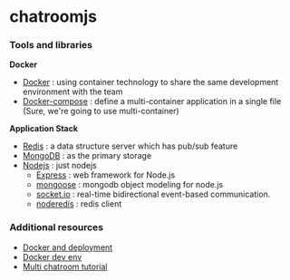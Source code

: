 # chatroomjs

### Tools and libraries

**Docker**
* [Docker](https://www.docker.com/) : using container technology to share the same development environment with the team
* [Docker-compose](https://docs.docker.com/compose/) : define a multi-container application in a single file (Sure, we're going to use multi-container)

**Application Stack**
+ [Redis](http://redis.io/) : a data structure server which has pub/sub feature
+ [MongoDB](http://www.mongodb.com/) : as the primary storage
+ [Nodejs](https://nodejs.org/) : just nodejs
   - [Express](http://expressjs.com/) : web framework for Node.js
   - [mongoose](http://mongoosejs.com/) : mongodb object modeling for node.js
   - [socket.io](http://socket.io/) : real-time bidirectional event-based communication.
   - [noderedis](https://github.com/mranney/node_redis) : redis client


### Additional resources

* [Docker and deployment](https://www.amon.cx/blog/deploying-web-apps-docker/)
* [Docker dev env](http://matthewminer.com/2015/01/25/docker-dev-environment-for-web-app.html)
* [Multi chatroom tutorial](http://psitsmike.com/2011/10/node-js-and-socket-io-multiroom-chat-tutorial/)
